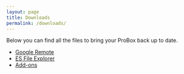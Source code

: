 ```yaml
---
layout: page
title: Downloads
permalink: /downloads/
---
```


Below you can find all the files to bring your ProBox back up to date.

* [Google Remote](https://github.com/timmytot666/ProBox-files/releases/download/v1.0.0/remote.apk)
* [ES File Explorer](https://github.com/timmytot666/ProBox-files/releases/download/v1.0.0/explorer.apk)
* [Add-ons](https://github.com/timmytot666/ProBox-files/releases/download/v1.0.0/addons.zip)